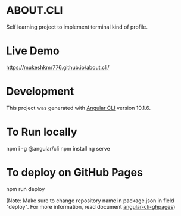 # ABOUT.CLI
Self learning project to implement terminal kind of profile.

# Live Demo
https://mukeshkmr776.github.io/about.cli/

# Development
This project was generated with [Angular CLI](https://github.com/angular/angular-cli) version 10.1.6.

# To Run locally
npm i -g @angular/cli
npm install
ng serve

# To deploy on GitHub Pages
npm run deploy

(Note: Make sure to change repository name in package.json in field "deploy". For more information, read document [angular-cli-ghpages](https://www.npmjs.com/package/angular-cli-ghpages))

